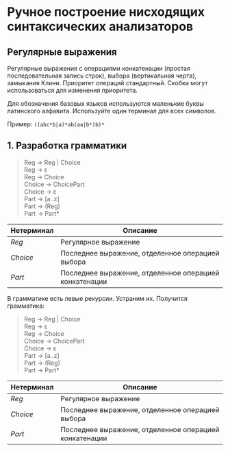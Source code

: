 # Ручное построение нисходящих синтаксических анализаторов

## Регулярные выражения

Регулярные выражения с операциями конкатенации (простая последовательная
запись строк), выбора (вертикальная черта), замыкания
Клини. Приоритет операций стандартный. Скобки могут использоваться
для изменения приоритета.

Для обозначения базовых языков используются маленькие буквы латинского
алфавита. Используйте один терминал для всех символов.

Пример: `((abc*b|a)*ab(aa|b*)b)*`

## 1. Разработка грамматики

> Reg -> Reg | Choice  
> Reg -> ε  
> Reg -> Choice  
> Choice -> ChoicePart  
> Choice -> ε  
> Part -> [a..z]  
> Part -> (Reg)  
> Part -> Part*  

Нетерминал | Описание
--- | ---
*Reg* | Регулярное выражение 
*Choice* | Последнее выражение, отделенное операцией выбора
*Part* | Последнее выражение, отделенное операцией конкатенации

В грамматике есть левые рекурсии. Устраним их. Получится грамматика:

> Reg -> Reg | Choice  
> Reg -> ε  
> Reg -> Choice  
> Choice -> ChoicePart  
> Choice -> ε  
> Part -> [a..z]  
> Part -> (Reg)  
> Part -> Part*  

Нетерминал | Описание
--- | ---
*Reg* | Регулярное выражение 
*Choice* | Последнее выражение, отделенное операцией выбора
*Part* | Последнее выражение, отделенное операцией конкатенации